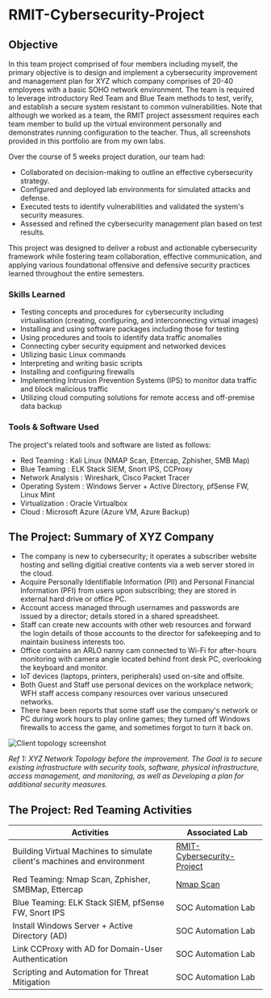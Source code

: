 
# RMIT-Cybersecurity-Project

## Objective

In this team project comprised of four members including myself, the primary objective is to design and implement a cybersecurity improvement and management plan for XYZ which company comprises of 20-40 employees with a basic SOHO network environment. The team is required to leverage introductory Red Team and Blue Team methods to test, verify, and establish a secure system resistant to common vulnerabilities. Note that although we worked as a team, the RMIT project assessment requires each team member to build up the virtual environment personally and demonstrates running configuration to the teacher. Thus, all screenshots provided in this portfolio are from my own labs.

Over the course of 5 weeks project duration, our team had:
- Collaborated on decision-making to outline an effective cybersecurity strategy.
- Configured and deployed lab environments for simulated attacks and defense.
- Executed tests to identify vulnerabilities and validated the system's security measures.
- Assessed and refined the cybersecurity management plan based on test results.

This project was designed to deliver a robust and actionable cybersecurity framework while fostering team collaboration, effective communication, and applying various foundational offensive and defensive security practices learned throughout the entire semesters.

### Skills Learned

- Testing concepts and procedures for cybersecurity including virtualisation (creating, configuring, and interconnecting virtual images)
- Installing and using software packages including those for testing
- Using procedures and tools to identify data traffic anomalies
- Connecting cyber security equipment and networked devices
- Utilizing basic Linux commands
- Interpreting and writing basic scripts
- Installing and configuring firewalls
- Implementing Intrusion Prevention Systems (IPS) to monitor data traffic and block malicious traffic
- Utilizing cloud computing solutions for remote access and off-premise data backup

### Tools & Software Used

The project's related tools and software are listed as follows:
- Red Teaming       : Kali Linux (NMAP Scan, Ettercap, Zphisher, SMB Map)
- Blue Teaming      : ELK Stack SIEM, Snort IPS, CCProxy
- Network Analysis  : Wireshark, Cisco Packet Tracer
- Operating System  : Windows Server + Active Directory, pfSense FW, Linux Mint
- Virtualization    : Oracle Virtualbox
- Cloud             : Microsoft Azure (Azure VM, Azure Backup)

## The Project: Summary of XYZ Company 

- The company is new to cybersecurity; it operates a subscriber website hosting and selling digitial creative contents via a web server stored in the cloud.
- Acquire Personally Identifiable Information (PII) and Personal Financial Information (PFI) from users upon subscribing; they are stored in external hard drive or office PC.
- Account access managed through usernames and passwords are issued by a director; details stored in a shared spreadsheet.
- Staff can create new accounts with other web resources and forward the login details of those accounts to the director for safekeeping and to maintain business interests too. 
- Office contains an ARLO nanny cam connected to Wi-Fi for after-hours monitoring with camera angle located behind front desk PC, overlooking the keyboard and monitor.
- IoT devices (laptops, printers, peripherals) used on-site and offsite.
- Both Guest and Staff use personal devices on the workplace network; WFH staff access company resources over various unsecured networks.
- There have been reports that some staff use the company's network or PC during work hours to play online games; they turned off Windows firewalls to access the game, and sometimes forgot to turn it back on.


![Client topology screenshot](https://github.com/user-attachments/assets/0884d27f-7384-468a-967a-1bd70291cb38)

*Ref 1: XYZ Network Topology before the improvement. The Goal is to secure existing infrastructure with security tools, software, physical infrastructure, access management, and monitoring, as well as
Developing a plan for additional security measures.*

## The Project: Red Teaming Activities

| Activities                                         | Associated Lab         |
|-----------------------------------------------|----------------------------|
| Building Virtual Machines to simulate client's machines and environment          | <a href="https://github.com/Kazu010101/RMIT-Cybersecurity-Project/blob/main/README.md">RMIT-Cybersecurity-Project</a>|
| Red Teaming: Nmap Scan, Zphisher, SMBMap, Ettercap | <a href="https://github.com/Kazu010101/Nmap-Scan-RMIT-Cybersecurity-Project/blob/main/README.md">Nmap Scan</a>|
| Blue Teaming: ELK Stack SIEM, pfSense FW, Snort IPS        | SOC Automation Lab|
| Install Windows Server + Active Directory (AD)| SOC Automation Lab|
| Link CCProxy with AD for Domain-User Authentication                 | SOC Automation Lab|
| Scripting and Automation for Threat Mitigation | SOC Automation Lab|
